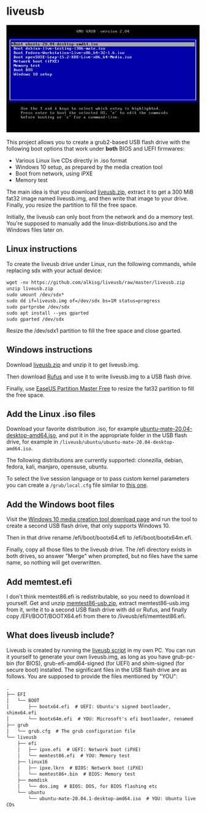 # liveusb

![liveusb](https://github.com/alkisg/liveusb/raw/master/liveusb.png)

This project allows you to create a grub2-based USB flash drive with the following boot options that work under **both** BIOS and UEFI firmwares:
 * Various Linux live CDs directly in .iso format
 * Windows 10 setup, as prepared by the media creation tool
 * Boot from network, using iPXE
 * Memory test

The main idea is that you download [liveusb.zip](https://github.com/alkisg/liveusb/raw/master/liveusb.zip), extract it to get a 300 MiB fat32 image named liveusb.img, and then write that image to your drive. Finally, you resize the partition to fill the free space.

Initially, the liveusb can only boot from the network and do a memory test. You're supposed to manually add the linux-distributions.iso and the Windows files later on.

## Linux instructions

To create the liveusb drive under Linux, run the following commands, while replacing sdx with your actual device:

```shell
wget -nv https://github.com/alkisg/liveusb/raw/master/liveusb.zip
unzip liveusb.zip
sudo umount /dev/sdx*
sudo dd if=liveusb.img of=/dev/sdx bs=1M status=progress
sudo partprobe /dev/sdx
sudo apt install --yes gparted
sudo gparted /dev/sdx
```

Resize the /dev/sdx1 partition to fill the free space and close gparted.

## Windows instructions

Download [liveusb.zip](https://github.com/alkisg/liveusb/raw/master/liveusb.zip) and unzip it to get liveusb.img.

Then download [Rufus](https://rufus.ie/) and use it to write liveusb.img to a USB flash drive.

Finally, use [EaseUS Partition Master Free](https://www.easeus.com/partition-manager/epm-free.html) to resize the fat32 partition to fill the free space.

## Add the Linux .iso files

Download your favorite distribution .iso, for example [ubuntu-mate-20.04-desktop-amd64.iso](http://cdimage.ubuntu.com/ubuntu-mate/releases/20.04/release/ubuntu-mate-20.04-desktop-amd64.iso), and put it in the appropriate folder in the USB flash drive, for example in `/liveusb/ubuntu/ubuntu-mate-20.04-desktop-amd64.iso`.

The following distributions are currently supported: clonezilla, debian, fedora, kali, manjaro, opensuse, ubuntu.

To select the live session language or to pass custom kernel parameters you can create a `/grub/local.cfg` file similar to [this one](local.cfg).

## Add the Windows boot files

Visit the [Windows 10 media creation tool download page](https://www.microsoft.com/software-download/windows10) and run the tool to create a second USB flash drive, that only supports Windows 10.

Then in that drive rename /efi/boot/bootx64.efi to /efi/boot/bootx64m.efi.

Finally, copy all those files to the liveusb drive. The /efi directory exists in both drives, so answer "Merge" when prompted, but no files have the same name, so nothing will get overwritten.

## Add memtest.efi

I don't think memtest86.efi is redistributable, so you need to download it yourself. Get and unzip [memtest86-usb.zip](https://www.memtest86.com/downloads/memtest86-usb.zip), extract memtest86-usb.img from it, write it to a second USB flash drive with dd or Rufus, and finally copy /EFI/BOOT/BOOTX64.efi from there to /liveusb/efi/memtest86.efi.

## What does liveusb include?

Liveusb is created by running the [liveusb script](liveusb) in my own PC. You can run it yourself to generate your own liveusb.img, as long as you have grub-pc-bin (for BIOS), grub-efi-amd64-signed (for UEFI) and shim-signed (for secure boot) installed. The significant files in the USB flash drive are as follows. You are supposed to provide the files mentioned by "YOU":

```
.
├── EFI
│   └── BOOT
│       ├── bootx64.efi  # UEFI: Ubuntu's signed bootloader, shimx64.efi
│       └── bootx64m.efi  # YOU: Microsoft's efi bootloader, renamed
├── grub
│   └── grub.cfg  # The grub configuration file
└── liveusb
    ├── efi
    │   ├── ipxe.efi  # UEFI: Network boot (iPXE)
    │   └── memtest86.efi  # YOU: Memory test
    ├── linux16
    │   ├── ipxe.lkrn  # BIOS: Network boot (iPXE)
    │   └── memtest86+.bin  # BIOS: Memory test
    ├── memdisk
    │   └── dos.img  # BIOS: DOS, for BIOS flashing etc
    └── ubuntu
        └── ubuntu-mate-20.04.1-desktop-amd64.iso  # YOU: Ubuntu live CDs
```

